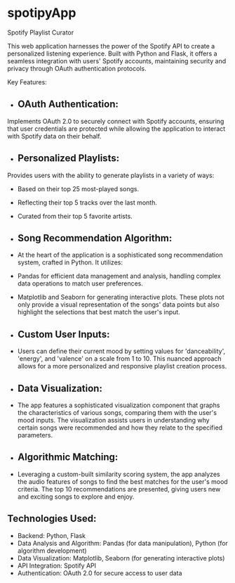 # spotipyApp

Spotify Playlist Curator

This web application harnesses the power of the Spotify API to create a personalized listening experience. Built with Python and Flask, it offers a seamless integration with users' Spotify accounts, maintaining security and privacy through OAuth authentication protocols.

Key Features:

- ## OAuth Authentication: 
Implements OAuth 2.0 to securely connect with Spotify accounts, ensuring that user credentials are protected while allowing the application to interact with Spotify data on their behalf.

- ## Personalized Playlists: 
Provides users with the ability to generate playlists in a variety of ways:

  - Based on their top 25 most-played songs.
  - Reflecting their top 5 tracks over the last month.
  - Curated from their top 5 favorite artists.

- ## Song Recommendation Algorithm:
-   At the heart of the application is a sophisticated song recommendation system, crafted in Python. It utilizes:

  - Pandas for efficient data management and analysis, handling complex data operations to match user preferences.
  - Matplotlib and Seaborn for generating interactive plots. These plots not only provide a visual representation of the songs' data points but also highlight the selections that best match the user's input.
- ## Custom User Inputs:
-   Users can define their current mood by setting values for 'danceability', 'energy', and 'valence' on a scale from 1 to 10. This nuanced approach allows for a more personalized and responsive playlist creation process.

- ## Data Visualization:
-   The app features a sophisticated visualization component that graphs the characteristics of various songs, comparing them with the user's mood inputs. The visualization assists users in understanding why certain songs were recommended and how they relate to the specified parameters.

- ## Algorithmic Matching:
-   Leveraging a custom-built similarity scoring system, the app analyzes the audio features of songs to find the best matches for the user's mood criteria. The top 10 recommendations are presented, giving users new and exciting songs to explore and enjoy.

## Technologies Used:

- Backend: Python, Flask
- Data Analysis and Algorithm: Pandas (for data manipulation), Python (for algorithm development)
- Data Visualization: Matplotlib, Seaborn (for generating interactive plots)
- API Integration: Spotify API
- Authentication: OAuth 2.0 for secure access to user data
